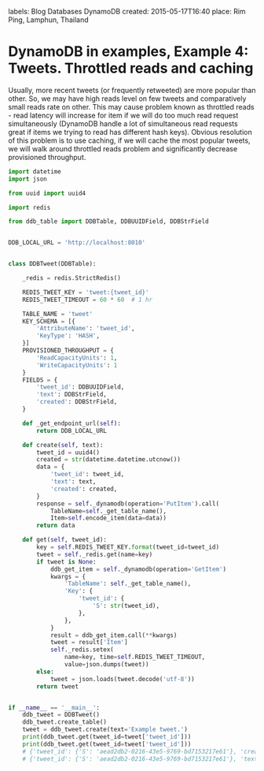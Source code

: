 labels: Blog
        Databases
        DynamoDB
created: 2015-05-17T16:40
place: Rim Ping, Lamphun, Thailand

# DynamoDB in examples, Example 4: Tweets. Throttled reads and caching

Usually, more recent tweets (or frequently retweeted) are more popular than other. So, we may have high reads level on few tweets and comparatively small reads rate on other. This may cause problem known as throttled reads - read latency will increase for item if we will do too much read request simultaneously (DynamoDB handle a lot of simultaneous read requests great if items we trying to read has different hash keys). Obvious resolution of this problem is to use caching, if we will cache the most popular tweets, we will walk around throttled reads problem and significantly decrease provisioned throughput.

```python
import datetime
import json

from uuid import uuid4

import redis

from ddb_table import DDBTable, DDBUUIDField, DDBStrField


DDB_LOCAL_URL = 'http://localhost:8010'


class DDBTweet(DDBTable):

    _redis = redis.StrictRedis()

    REDIS_TWEET_KEY = 'tweet:{tweet_id}'
    REDIS_TWEET_TIMEOUT = 60 * 60  # 1 hr

    TABLE_NAME = 'tweet'
    KEY_SCHEMA = [{
        'AttributeName': 'tweet_id',
        'KeyType': 'HASH',
    }]
    PROVISIONED_THROUGHPUT = {
        'ReadCapacityUnits': 1,
        'WriteCapacityUnits': 1
    }
    FIELDS = {
        'tweet_id': DDBUUIDField,
        'text': DDBStrField,
        'created': DDBStrField,
    }

    def _get_endpoint_url(self):
        return DDB_LOCAL_URL

    def create(self, text):
        tweet_id = uuid4()
        created = str(datetime.datetime.utcnow())
        data = {
            'tweet_id': tweet_id,
            'text': text,
            'created': created,
        }
        response = self._dynamodb(operation='PutItem').call(
            TableName=self._get_table_name(),
            Item=self.encode_item(data=data))
        return data

    def get(self, tweet_id):
        key = self.REDIS_TWEET_KEY.format(tweet_id=tweet_id)
        tweet = self._redis.get(name=key)
        if tweet is None:
            ddb_get_item = self._dynamodb(operation='GetItem')
            kwargs = {
                'TableName': self._get_table_name(),
                'Key': {
                    'tweet_id': {
                        'S': str(tweet_id),
                    },
                },
            }
            result = ddb_get_item.call(**kwargs)
            tweet = result['Item']
            self._redis.setex(
                name=key, time=self.REDIS_TWEET_TIMEOUT,
                value=json.dumps(tweet))
        else:
            tweet = json.loads(tweet.decode('utf-8'))
        return tweet


if __name__ == '__main__':
    ddb_tweet = DDBTweet()
    ddb_tweet.create_table()
    tweet = ddb_tweet.create(text='Example tweet.')
    print(ddb_tweet.get(tweet_id=tweet['tweet_id']))
    print(ddb_tweet.get(tweet_id=tweet['tweet_id']))
    # {'tweet_id': {'S': 'aead2db2-0216-43e5-9769-bd7153217e61'}, 'created': {'S': '2015-05-17 14:17:10.531644'}, 'text': {'S': 'Example tweet.'}}
    # {'tweet_id': {'S': 'aead2db2-0216-43e5-9769-bd7153217e61'}, 'text': {'S': 'Example tweet.'}, 'created': {'S': '2015-05-17 14:17:10.531644'}}
```
